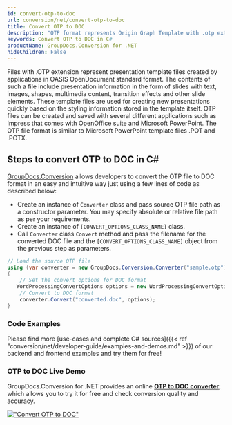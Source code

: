 ```yaml
---
id: convert-otp-to-doc
url: conversion/net/convert-otp-to-doc
title: Convert OTP to DOC
description: "OTP format represents Origin Graph Template with .otp extension. Learn how to convert OTP to DOC file programmatically in C# language using GroupDocs.Conversion for .NET library."
keywords: Convert OTP to DOC in C#
productName: GroupDocs.Conversion for .NET
hideChildren: False
---
```


Files with .OTP extension represent presentation template files created by applications in OASIS OpenDocument standard format. The contents of such a file include presentation information in the form of slides with text, images, shapes, multimedia content, transition effects and other slide elements. These template files are used for creating new presentations quickly based on the styling information stored in the template itself. OTP files can be created and saved with several different applications such as Impress that comes with OpenOffice suite and Microsoft PowerPoint. The OTP file format is similar to Microsoft PowerPoint template files .POT and .POTX.

## Steps to convert OTP to DOC in C#

[GroupDocs.Conversion](https://products.groupdocs.com/conversion/net) allows developers to convert the OTP file to DOC format in an easy and intuitive way just using a few lines of code as described below:

* Create an instance of `Converter` class and pass source OTP file path as a constructor parameter. You may specify absolute or relative file path as per your requirements. 
* Create an instance of `[CONVERT_OPTIONS_CLASS_NAME]` class.
* Call `Converter` class `Convert` method and pass the filename for the converted DOC file and the `[CONVERT_OPTIONS_CLASS_NAME]` object from the previous step as parameters.

```csharp
// Load the source OTP file
using (var converter = new GroupDocs.Conversion.Converter("sample.otp"))
{
    // Set the convert options for DOC format
   WordProcessingConvertOptions options = new WordProcessingConvertOptions { Format = GroupDocs.Conversion.FileTypes.WordProcessingFileType.Doc };
    // Convert to DOC format
    converter.Convert("converted.doc", options);
}
```

### Code Examples

Please find more [use-cases and complete C# sources]({{< ref "conversion/net/developer-guide/examples-and-demos.md" >}}) of our backend and frontend examples and try them for free!

### OTP to DOC Live Demo

GroupDocs.Conversion for .NET provides an online [**OTP to DOC converter**](https://products.groupdocs.app/conversion/otp-to-doc), which allows you to try it for free and check conversion quality and accuracy.

[!["Convert OTP to DOC"](conversion/net/images/convert-to-doc/convert-otp-to-doc.png)](https://products.groupdocs.app/conversion/otp-to-doc)
